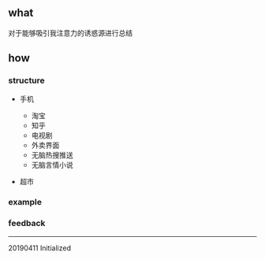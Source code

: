 ## what

对于能够吸引我注意力的诱惑源进行总结

## how

### structure

- 手机
  - 淘宝
  - 知乎
  - 电视剧
  - 外卖界面
  - 无脑热搜推送
  - 无脑言情小说

- 超市

### example

### feedback

---

20190411 Initialized